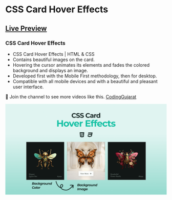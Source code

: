 # CSS Card Hover Effects
## [Live Preview](https://youtu.be/k3TaSKUNuXs)
### CSS Card Hover Effects

- CSS Card Hover Effects | HTML & CSS
- Contains beautiful images on the card.
- Hovering the cursor animates its elements and fades the colored background and displays an image.
- Developed first with the Mobile First methodology, then for desktop.
- Compatible with all mobile devices and with a beautiful and pleasant user interface.

💙 Join the channel to see more videos like this. [CodingGujarat](https://www.youtube.com/@CodingGujarat)

![preview img](/preview.png)
